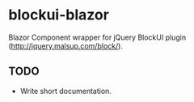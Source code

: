 # blockui-blazor

Blazor Component wrapper for jQuery BlockUI plugin (http://jquery.malsup.com/block/).

## TODO ##

* Write short documentation.